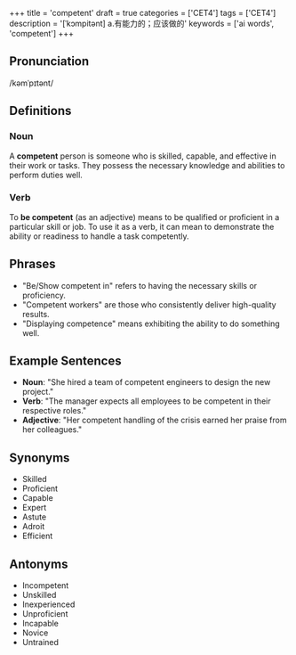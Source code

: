 +++
title = 'competent'
draft = true
categories = ['CET4']
tags = ['CET4']
description = '[ˈkɔmpitənt] a.有能力的；应该做的'
keywords = ['ai words', 'competent']
+++

## Pronunciation
/kəmˈpɪtənt/

## Definitions
### Noun
A **competent** person is someone who is skilled, capable, and effective in their work or tasks. They possess the necessary knowledge and abilities to perform duties well.

### Verb
To **be competent** (as an adjective) means to be qualified or proficient in a particular skill or job. To use it as a verb, it can mean to demonstrate the ability or readiness to handle a task competently.

## Phrases
- "Be/Show competent in" refers to having the necessary skills or proficiency.
- "Competent workers" are those who consistently deliver high-quality results.
- "Displaying competence" means exhibiting the ability to do something well.

## Example Sentences
- **Noun**: "She hired a team of competent engineers to design the new project."
- **Verb**: "The manager expects all employees to be competent in their respective roles."
- **Adjective**: "Her competent handling of the crisis earned her praise from her colleagues."

## Synonyms
- Skilled
- Proficient
- Capable
- Expert
- Astute
- Adroit
- Efficient

## Antonyms
- Incompetent
- Unskilled
- Inexperienced
- Unproficient
- Incapable
- Novice
- Untrained
